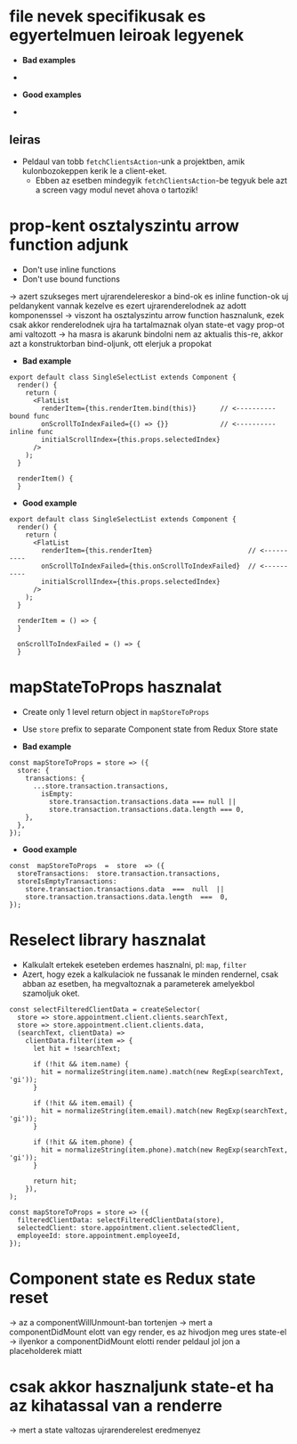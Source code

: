 
# file nevek specifikusak es egyertelmuen leiroak legyenek

* **Bad examples**

* 

* **Good examples**

* 

## leiras

* Peldaul van tobb `fetchClientsAction`-unk a projektben, amik kulonbozokeppen kerik le a client-eket.
  * Ebben az esetben mindegyik `fetchClientsAction`-be tegyuk bele azt a screen vagy modul nevet ahova o tartozik!


# prop-kent osztalyszintu arrow function adjunk

* Don't use inline functions
* Don't use bound functions

-> azert szukseges mert ujrarendelereskor a bind-ok es inline function-ok uj peldanykent vannak kezelve es ezert ujrarenderelodnek az adott komponenssel
-> viszont ha osztalyszintu arrow function hasznalunk, ezek csak akkor renderelodnek ujra ha tartalmaznak olyan state-et vagy prop-ot ami valtozott
-> ha masra is akarunk bindolni nem az aktualis this-re, akkor azt a konstruktorban bind-oljunk, ott elerjuk a propokat

* **Bad example**

```
export default class SingleSelectList extends Component {
  render() {
    return (
      <FlatList
        renderItem={this.renderItem.bind(this)}      // <---------- bound func
        onScrollToIndexFailed={() => {}}             // <---------- inline func
        initialScrollIndex={this.props.selectedIndex}
      />
    );
  }

  renderItem() {
  }
```

* **Good example**

```
export default class SingleSelectList extends Component {
  render() {
    return (
      <FlatList
        renderItem={this.renderItem}                        // <----------
        onScrollToIndexFailed={this.onScrollToIndexFailed}  // <----------
        initialScrollIndex={this.props.selectedIndex}
      />
    );
  }

  renderItem = () => {
  }

  onScrollToIndexFailed = () => {
  }
```

# mapStateToProps hasznalat

* Create only 1 level return object in `mapStoreToProps`
* Use `store` prefix to separate Component state from Redux Store state

* **Bad example**

```
const mapStoreToProps = store => ({
  store: {
    transactions: {
      ...store.transaction.transactions,
        isEmpty:
          store.transaction.transactions.data === null ||
          store.transaction.transactions.data.length === 0,
    },
  },
});
```

* **Good example**

```
const  mapStoreToProps  =  store  => ({
  storeTransactions:  store.transaction.transactions,
  storeIsEmptyTransactions:
    store.transaction.transactions.data  ===  null  ||
    store.transaction.transactions.data.length  ===  0,
});
```

# Reselect library hasznalat

* Kalkulalt ertekek eseteben erdemes hasznalni, pl: `map`, `filter`
* Azert, hogy ezek a kalkulaciok ne fussanak le minden rendernel, csak abban az esetben, ha megvaltoznak a parameterek amelyekbol szamoljuk oket.

```
const selectFilteredClientData = createSelector(
  store => store.appointment.client.clients.searchText,
  store => store.appointment.client.clients.data,
  (searchText, clientData) =>
    clientData.filter(item => {
      let hit = !searchText;

      if (!hit && item.name) {
        hit = normalizeString(item.name).match(new RegExp(searchText, 'gi'));
      }

      if (!hit && item.email) {
        hit = normalizeString(item.email).match(new RegExp(searchText, 'gi'));
      }

      if (!hit && item.phone) {
        hit = normalizeString(item.phone).match(new RegExp(searchText, 'gi'));
      }

      return hit;
    }),
);

const mapStoreToProps = store => ({
  filteredClientData: selectFilteredClientData(store),
  selectedClient: store.appointment.client.selectedClient,
  employeeId: store.appointment.employeeId,
});
```

# Component state es Redux state reset

-> az a componentWillUnmount-ban tortenjen
-> mert a componentDidMount elott van egy render, es az hivodjon meg ures state-el
-> ilyenkor a componentDidMount elotti render peldaul jol jon a placeholderek miatt

# csak akkor hasznaljunk state-et ha az kihatassal van a renderre

-> mert a state valtozas ujrarenderelest eredmenyez
